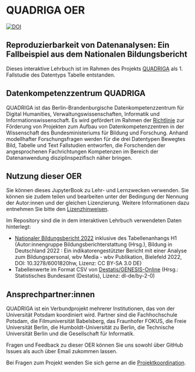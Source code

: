 # QUADRIGA OER 
[![DOI](https://zenodo.org/badge/814613042.svg)](https://doi.org/10.5281/zenodo.14975202)

## Reproduzierbarkeit von Datenanalysen: Ein Fallbeispiel aus dem Nationalen Bildungsbericht

Dieses interaktive Lehrbuch ist im Rahmen des Projekts <a href="https://www.quadriga-dk.de" class="external-link" target="_blank">QUADRIGA</a> als 1. Fallstudie des Datentyps Tabelle entstanden.

## Datenkompetenzzentrum QUADRIGA

QUADRIGA ist das Berlin-Brandenburgische Datenkompetenzzentrum für Digital Humanities, Verwaltungswissenschaften, Informatik und Informationswissenschaft. 
Es wird gefördert im Rahmen der <a href="https://www.bildung-forschung.digital/digitalezukunft/de/wissen/Datenkompetenzen/datenkompetenzzentren_fuer_die_wissenschaft_ordner/datenkompetenzzentren_fuer_die_wissenschaft.html" class="external-link" target="_blank">Richtlinie</a> zur Förderung von Projekten zum Aufbau von Datenkompetenzzentren in der Wissenschaft des Bundesministeriums für Bildung und Forschung.
Anhand modellhafter Forschungsfragen werden für die drei Datentypen Bewegtes Bild, Tabelle und Text Fallstudien entworfen, die Forschenden der angesprochenen Fachrichtungen Kompetenzen im Bereich der Datenanwendung disziplinspezifisch näher bringen.

## Nutzung dieser OER

Sie können dieses JupyterBook zu Lehr- und Lernzwecken verwenden. Sie können sie zudem teilen und bearbeiten unter der Bedingung der Nennung der Autor:innen und der gleichen Lizenzierung. Weitere Informationen dazu entnehmen Sie bitte den <a href="https://github.com/quadriga-dk/Tabelle-Fallstudie-1/blob/main/LICENSE.md" target="_blank">Lizenzhinweisen</a>.  

Im Repository sind die in dem interaktiven Lehrbuch verwendeten Daten hinterlegt:
- [Nationaler Bildungsbericht 2022](https://www.bildungsbericht.de/de/bildungsberichte-seit-2006/bildungsbericht-2022/bildung-in-deutschland-2022#1) inklusive des Tabellenanhangs H1 (Autor:innengruppe Bildungsberichterstattung (Hrsg.), Bildung in Deutschland 2022 : Ein indikatorengestützter Bericht mit einer Analyse zum Bildungspersonal, wbv Media - wbv Publikation, Bielefeld 2022, DOI: 10.3278/6001820hw, Lizenz: CC BY-SA 3.0 DE) 
- Tabellenwerte im Format CSV von [Destatis/GENESIS-Online](https://www-genesis.destatis.de/genesis/online) (Hrsg.: Statistisches Bundesamt (Destatis), Lizenz: dl-de/by-2-0) 

## Ansprechpartner:innen

QUADRIGA ist ein Verbundprojekt mehrerer Institutionen, das von der Universität Potsdam koordiniert wird. Partner sind die Fachhochschule Potsdam, die Filmuniversität Babelsberg, das Fraunhofer FOKUS, die Freie Universität Berlin, die Humboldt-Universität zu Berlin, die Technische Universität Berlin und die Gesellschaft für Informatik.  

Fragen und Feedback zu dieser OER können Sie uns sowohl über GitHub Issues als auch über Email zukommen lassen.  

Bei Fragen zum Projekt wenden Sie sich gerne an die [Projektkoordination](mailto:quadriga-helpdesk@listserv.dfn.de?subject=[GitHub]%20Tabelle-Fallstudie-1). 




